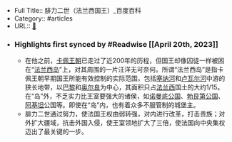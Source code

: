 - Full Title:: 腓力二世（法兰西国王）_百度百科
- Category:: #articles
- URL:: [🔗](https://baike.baidu.com/item/%E8%85%93%E5%8A%9B%E4%BA%8C%E4%B8%96/9816542?fromModule=lemma_inlink)
- ### Highlights first synced by #Readwise [[April 20th, 2023]]
    - 在他之前，[卡佩王朝](/item/%E5%8D%A1%E4%BD%A9%E7%8E%8B%E6%9C%9D/2017990?fromModule=lemma_inlink)已走过了近200年的历程，但国王却像囚徒一样被困在“[法兰西岛](/item/%E6%B3%95%E5%85%B0%E8%A5%BF%E5%B2%9B/2184032?fromModule=lemma_inlink)”上，对其周围的一片汪洋无可奈何。所谓“法兰西岛”是指卡佩王朝早期国王所能有效控制的实际范围，包括[塞纳河](/item/%E5%A1%9E%E7%BA%B3%E6%B2%B3/1004608?fromModule=lemma_inlink)和[卢瓦尔河](/item/%E5%8D%A2%E7%93%A6%E5%B0%94%E6%B2%B3/2929817?fromModule=lemma_inlink)中游的狭长地带，以[巴黎](/item/%E5%B7%B4%E9%BB%8E/858?fromModule=lemma_inlink)和[奥尔良](/item/%E5%A5%A5%E5%B0%94%E8%89%AF/1060447?fromModule=lemma_inlink)为中心，其面积只占[法兰西](/item/%E6%B3%95%E5%85%B0%E8%A5%BF/19826060?fromModule=lemma_inlink)国土的大约1/15。在“岛”外，不乏实力比王室要强大的诸侯，如[诺曼底公国](/item/%E8%AF%BA%E6%9B%BC%E5%BA%95%E5%85%AC%E5%9B%BD/5331931?fromModule=lemma_inlink)、[勃艮第公国](/item/%E5%8B%83%E8%89%AE%E7%AC%AC%E5%85%AC%E5%9B%BD/7176099?fromModule=lemma_inlink)、[阿基坦](/item/%E9%98%BF%E5%9F%BA%E5%9D%A6?fromModule=lemma_inlink)公国等。即使在“岛”内，也有着众多不服管制的城堡主。
    - 腓力二世通过努力，使法国王权由弱转强，对内进行改革，打击贵族；对外扩大疆域，抗击外国入侵，使王室领地扩大了三倍，使法国向中央集权迈出了最关键的一步。
